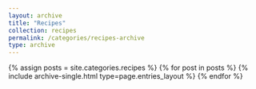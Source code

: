 ```yaml
---
layout: archive
title: "Recipes"
collection: recipes
permalink: /categories/recipes-archive
type: archive
---
```


{% assign posts = site.categories.recipes %}
{% for post in posts %} {% include archive-single.html type=page.entries_layout %} {% endfor %}
